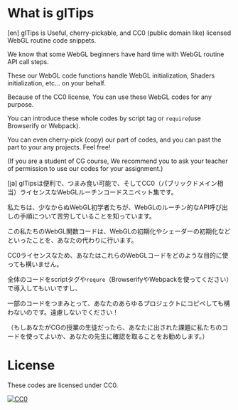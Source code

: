 # What is glTips

[en]
glTips is Useful, cherry-pickable, and CC0 (public domain like) licensed WebGL routine code snippets.

We know that some WebGL beginners have hard time with WebGL routine API call steps.

These our WebGL code functions handle WebGL initialization, Shaders initialization, etc... on your behalf.

Because of the CC0 license, You can use these WebGL codes for any purpose.

You can introduce these whole codes by script tag or `require`(use Browserify or Webpack).

You can even cherry-pick (copy) our part of codes, and you can past the part to your any projects. Feel free!

(If you are a student of CG course, We recommend you to ask your teacher of permission to use our codes for your assignment.)


[ja]
glTipsは便利で、つまみ食い可能で、そしてCC0（パブリックドメイン相当）ライセンスなWebGLルーチンコードスニペット集です。

私たちは、少なからぬWebGL初学者たちが、WebGLのルーチン的なAPI呼び出しの手順について苦労していることを知っています。

この私たちのWebGL関数コードは、WebGLの初期化やシェーダーの初期化などといったことを、あなたの代わりに行います。

CC0ライセンスなため、あなたはこれらのWebGLコードをどのような目的に使っても構いません。

全体のコードをscriptタグや`requre`（BrowserifyやWebpackを使ってください）で導入してもいいですし、

一部のコードをつまみとって、あなたのあらゆるプロジェクトにコピペしても構わないのです。遠慮しないでください！

（もしあなたがCGの授業の生徒だったら、あなたに出された課題に私たちのコードを使ってよいか、あなたの先生に確認を取ることをお勧めします。）


# License

These codes are licensed under CC0.

[![CC0](http://i.creativecommons.org/p/zero/1.0/88x31.png "CC0")](http://creativecommons.org/publicdomain/zero/1.0/deed.ja)
